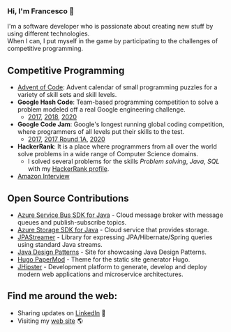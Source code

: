 ### Hi, I'm Francesco 👋

I'm a software developer who is passionate about creating new stuff by using different technologies. </br>
When I can, I put myself in the game by participating to the challenges of competitive programming.


## Competitive Programming
* [Advent of Code](https://github.com/frascu/advent-of-code): Advent calendar of small programming puzzles for a variety of skill sets and skill levels.
* <b>Google Hash Code</b>: Team-based programming competition to solve a problem modeled off a real Google engineering challenge.
   * [2017](https://github.com/frascu-competitive-programming/HashCode2017-QualificationRound), [2018](https://github.com/frascu-competitive-programming/HashCode2018-QualificationRound), [2020](https://web.archive.org/web/20201008164840/https://klopotekhashcode2020.github.io/)
* <b>Google Code Jam</b>:  Google's longest running global coding competition, where programmers of all levels put their skills to the test.
   * [2017](https://github.com/frascu-competitive-programming/CodeJam2017-QualificationRound), [2017 Round 1A](https://github.com/frascu-competitive-programming/CodeJam2017-Round1A), [2020](https://github.com/frascu-competitive-programming/CodeJam2020-QualificationRound)
* <b>HackerRank</b>: It is a place where programmers from all over the world solve problems in a wide range of Computer Science domains. 
   * I solved several problems for the skills <i>Problem solving</i>, <i>Java</i>, <i>SQL</i> with my [HackerRank profile](https://www.hackerrank.com/frascu).
*  [Amazon Interview](https://github.com/frascu/amazon-interview-2018)

## Open Source Contributions
* [Azure Service Bus SDK for Java](https://github.com/Azure/azure-sdk-for-java/pulls?q=is%3Apr+is%3Aclosed+author%3Afrascu+review%3Aapproved+label%3A%22Service+Bus%22) - Cloud message broker with message queues and publish-subscribe topics.
* [Azure Storage SDK for Java](https://github.com/Azure/azure-sdk-for-java/pulls?q=is%3Apr+is%3Aclosed+author%3Afrascu+review%3Aapproved+label%3AStorage) - Cloud service that provides storage.
*  [JPAStreamer](https://github.com/speedment/jpa-streamer/pulls?q=is%3Apr+is%3Amerged+author%3Afrascu+) - Library for expressing JPA/Hibernate/Spring queries using standard Java streams.
* [Java Design Patterns](https://github.com/iluwatar/java-design-patterns/pulls?q=is%3Apr+author%3Afrascu+is%3Amerged) - Site for showcasing Java Design Patterns.
* [Hugo PaperMod](https://github.com/adityatelange/hugo-PaperMod/pulls?q=is%3Apr+author%3Afrascu+is%3Amerged) - Theme for the static site generator Hugo.
* [JHipster](https://github.com/jhipster/generator-jhipster/pulls?q=is%3Apr+author%3Afrascu+is%3Amerged) - Development platform to generate, develop and deploy modern web applications and microservice architectures.
## Find me around the web: 
- Sharing updates on <a href="https://www.linkedin.com/in/francesco-scuccimarri/">LinkedIn</a> 💼
- Visiting my [web site](https://frascu.github.io) 🌎
<!--
**frascu/frascu** is a ✨ _special_ ✨ repository because its `README.md` (this file) appears on your GitHub profile.

Here are some ideas to get you started:

- 🔭 I’m currently working on ...
- 🌱 I’m currently learning ...
- 👯 I’m looking to collaborate on ...
- 🤔 I’m looking for help with ...
- 💬 Ask me about ...
- 📫 How to reach me: ...
- 😄 Pronouns: ...
- ⚡ Fun fact: ...
-->
